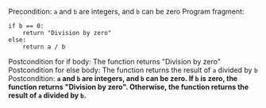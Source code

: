 Precondition: `a` and `b` are integers, and `b` can be zero
Program fragment:
```
if b == 0:
    return "Division by zero"
else:
    return a / b

```
Postcondition for if body: The function returns "Division by zero"
Postcondition for else body: The function returns the result of `a` divided by `b`
Postcondition: **`a` and `b` are integers, and `b` can be zero. If `b` is zero, the function returns "Division by zero". Otherwise, the function returns the result of `a` divided by `b`.**
